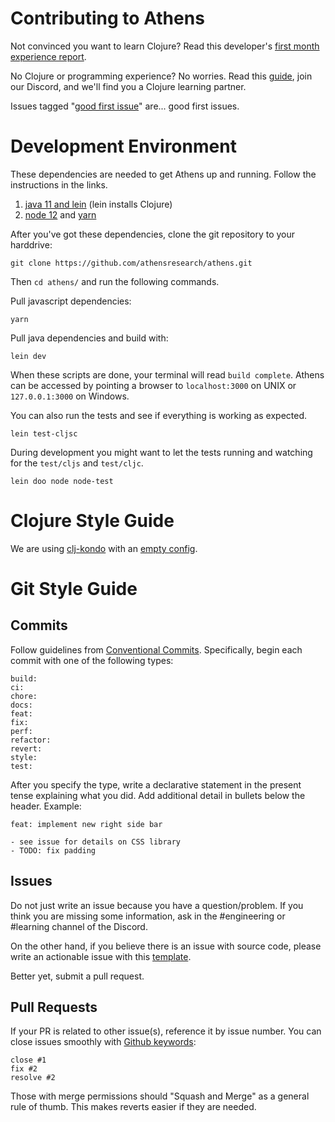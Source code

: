 # Contributing to Athens

Not convinced you want to learn Clojure? Read this developer's [first month experience report](https://www.notion.so/athensresearch/Why-you-should-learn-Clojure-my-first-month-as-a-Clojurian-87e265099b1140d5b64ea503efab861c).

No Clojure or programming experience? No worries. Read this [guide](https://www.notion.so/athensresearch/Onboarding-for-New-Clojurians-b34b38f30902448cae68afffa02425c1), join our Discord, and we'll find you a Clojure learning partner.

Issues tagged "[good first issue](https://github.com/athensresearch/athens/issues?q=is%3Aopen+is%3Aissue+label%3A%22good+first+issue%22)" are... good first issues.

# Development Environment

These dependencies are needed to get Athens up and running. Follow the instructions in the links.

1. [java 11 and lein](https://purelyfunctional.tv/guide/how-to-install-clojure/) (lein installs Clojure)
1. [node 12](https://nodejs.org/en/download/) and [yarn](https://classic.yarnpkg.com/en/docs/install/#mac-stable)

After you've got these dependencies, clone the git repository to your harddrive:
```
git clone https://github.com/athensresearch/athens.git
```
Then `cd athens/` and run the following commands.

Pull javascript dependencies:
```
yarn
```

Pull java dependencies and build with:
```
lein dev
```

When these scripts are done, your terminal will read `build complete`. Athens can be accessed by pointing a browser to `localhost:3000` on UNIX or `127.0.0.1:3000` on Windows.


You can also run the tests and see if everything is working as expected.
```
lein test-cljsc
```

During development you might want to let the tests running and watching for the `test/cljs` and `test/cljc`.

```
lein doo node node-test
```

# Clojure Style Guide

We are using [clj-kondo](https://github.com/borkdude/clj-kondo) with an [empty config](https://github.com/athensresearch/athens/issues/39#issuecomment-627231765).

# Git Style Guide

## Commits

Follow guidelines from [Conventional Commits](https://www.conventionalcommits.org/en/v1.0.0/). Specifically, begin each commit with one of the following types:


```
build:
ci:
chore:
docs:
feat:
fix:
perf:
refactor:
revert:
style:
test:
```

After you specify the type, write a declarative statement in the present tense explaining what you did. Add additional detail in bullets below the header. Example:

```
feat: implement new right side bar

- see issue for details on CSS library
- TODO: fix padding
```

## Issues

Do not just write an issue because you have a question/problem. If you think you are missing some information, ask in the #engineering or #learning channel of the Discord.

On the other hand, if you believe there is an issue with source code, please write an actionable issue with this [template](https://github.com/athensresearch/athens/issues/new?title=Descriptive+issue+title&body=%23%23%23%23+Description%0AA+clear+and+concise+description+of+what+the+issue+is+about.%0A%0A%23%23%23%23+Screenshots%0A!%5BShaq+Kitty+Wiggle%5D(https://media.giphy.com/media/13CoXDiaCcCoyk/giphy.gif)%0A%0A%23%23%23%23+Files%0AA+list+of+relevant+files+for+this+issue.+This+will+help+people+navigate+the+project+and+offer+some+clues+of+where+to+start.%0A%0A%23%23%23%23+To+Reproduce%0AIf+this+issue+is+describing+a+bug,+include+some+steps+to+reproduce+the+behavior.%0A%0A%23%23%23%23+Tasks%0AInclude+specific+tasks+in+the+order+they+need+to+be+done+in.+Include+links+to+specific+lines+of+code+where+the+task+should+happen+at.%0A-+%5B+%5D+Task+1%0A-+%5B+%5D+Task+2%0A-+%5B+%5D+Task+3%0A%0ARemember+to+use+labels.).

Better yet, submit a pull request.

## Pull Requests

If your PR is related to other issue(s), reference it by issue number. You can close issues smoothly with [Github keywords](https://help.github.com/en/enterprise/2.16/user/github/managing-your-work-on-github/closing-issues-using-keywords):

```
close #1
fix #2
resolve #2
```

Those with merge permissions should "Squash and Merge" as a general rule of thumb. This makes reverts easier if they are needed.
